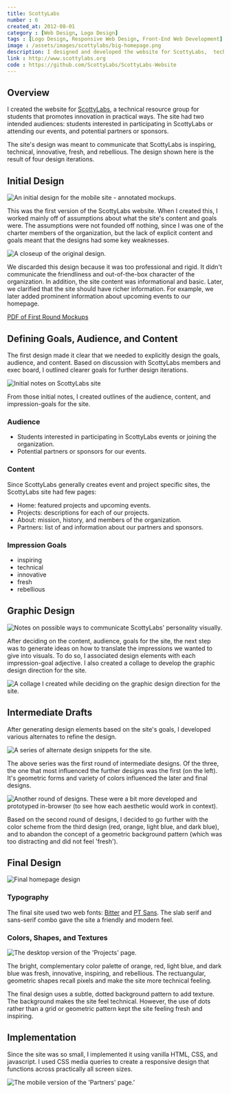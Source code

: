 ```yaml
---
title: ScottyLabs
number : 6
created_at: 2012-08-01
category : [Web Design, Logo Design]
tags : [Logo Design, Responsive Web Design, Front-End Web Development]
image : /assets/images/scottylabs/big-homepage.png
description: I designed and developed the website for ScottyLabs,  technical resource group for students that promotes innovation in practical ways.
link : http://www.scottylabs.org
code : https://github.com/ScottyLabs/ScottyLabs-Website
---
```


## Overview

I created the website for [ScottyLabs](http://www.scottylabs.org), a technical resource group for students that promotes innovation in practical ways. The site had two intended audiences: students interested in participating in ScottyLabs or attending our events, and potential partners or sponsors.

The site's design was meant to communicate that ScottyLabs is inspiring, technical, innovative, fresh, and rebellious. The design shown here is the result of four design iterations.

## Initial Design

![An initial design for the mobile site - annotated mockups.](/assets/images/scottylabs/sl-d1.png)

This was the first version of the ScottyLabs website. When I created this, I worked mainly off of assumptions about what the site's content and goals were. The assumptions were not founded off nothing, since I was one of the charter members of the organization, but the lack of explicit content and goals meant that the designs had some key weaknesses.

![A closeup of the original design.](/assets/images/scottylabs/draft-0-closeup.png)

We discarded this design because it was too professional and rigid. It didn't communicate the friendliness and out-of-the-box character of the organization. In addition, the site content was informational and basic. Later, we clarified that the site should have richer information. For example, we later added prominent information about upcoming events to our homepage.

<a class="button" href="/assets/pdf/scottylabs-draft0.pdf">PDF of First Round Mockups</a>

## Defining Goals, Audience, and Content

The first design made it clear that we needed to explicitly design the goals, audience, and content. Based on discussion with ScottyLabs members and exec board, I outlined clearer goals for further design iterations.

![Initial notes on ScottyLabs site ](/assets/images/scottylabs/goals-impressions.png)

From those initial notes, I created outlines of the audience, content, and impression-goals for the site.

### Audience

- Students interested in participating in ScottyLabs events or joining the organization.
- Potential partners or sponsors for our events.

### Content

Since ScottyLabs generally creates event and project specific sites, the ScottyLabs site had few pages:

- Home: featured projects and upcoming events.
- Projects: descriptions for each of our projects.
- About: mission, history, and members of the organization.
- Partners: list of and information about our partners and sponsors.

### Impression Goals

- inspiring
- technical
- innovative
- fresh
- rebellious

## Graphic Design

![Notes on possible ways to communicate ScottyLabs' personality visually.](/assets/images/scottylabs/mood-notes.png)

After deciding on the content, audience, goals for the site, the next step was to generate ideas on how to translate the impressions we wanted to give into visuals. To do so, I associated design elements with each impression-goal adjective. I also created a collage to develop the graphic design direction for the site.

![A collage I created while deciding on the graphic design direction for the site.](/assets/images/scottylabs/moodboard.png)

## Intermediate Drafts

After generating design elements based on the site's goals, I developed various alternates to refine the design.

![A series of alternate design snippets for the site.](/assets/images/scottylabs/round2.png)

The above series was the first round of intermediate designs. Of the three, the one that most influenced the further designs was the first (on the left). It's geometric forms and variety of colors influenced the later and final designs.

![Another round of designs. These were a bit more developed and prototyped in-browser (to see how each aesthetic would work in context).](/assets/images/scottylabs/round3.png)

Based on the second round of designs, I decided to go further with the color scheme from the third design (red, orange, light blue, and dark blue), and to abandon the concept of a geometric background pattern (which was too distracting and did not feel 'fresh').

## Final Design

![Final homepage design](/assets/images/scottylabs/big-homepage.png)

### Typography

The final site used two web fonts: [Bitter](http://www.google.com/webfonts/specimen/Bitter) and [PT Sans](http://www.google.com/webfonts/specimen/PT+Sans). The slab serif and sans-serif combo gave the site a friendly and modern feel.

### Colors, Shapes, and Textures

![The desktop version of the 'Projects' page.](/assets/images/scottylabs/projects-page.png)

The bright, complementary color palette of orange, red, light blue, and dark blue was fresh, innovative, inspiring, and rebellious. The rectuangular, geometric shapes recall pixels and make the site more technical feeling.

The final design uses a subtle, dotted background pattern to add texture. The background makes the site feel technical. However, the use of dots rather than a grid or geometric pattern kept the site feeling fresh and inspiring.

## Implementation

Since the site was so small, I implemented it using vanilla HTML, CSS, and javascript. I used CSS media queries to create a responsive design that functions across practically all screen sizes.

![The mobile version of the 'Partners' page.'](/assets/images/scottylabs/responsive-partners.png)

